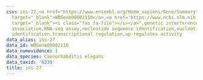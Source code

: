 ```yaml
---
csv: ins-27,<a href="https://www.ensembl.org/Homo_sapiens/Gene/Summary?db=core;g=WBGene00002110"
  target="_blank">WBGene00002110</a>,<a href="https://www.ncbi.nlm.nih.gov/pubmed/27496166"
  target="_blank"><i class="fas fa-file"></i></a>",genetic interference,functional
  association,RNA-seq assay,nucleotide sequence identification,nucleotide sequence
  identification,transcriptional regulation,up-regulates activity
data_alias: ins-27
data_id: WBGene00002110
data_numevidence: 1
data_species: Caenorhabditis elegans
data_taxid: '6239'
title: ins-27
---
```

